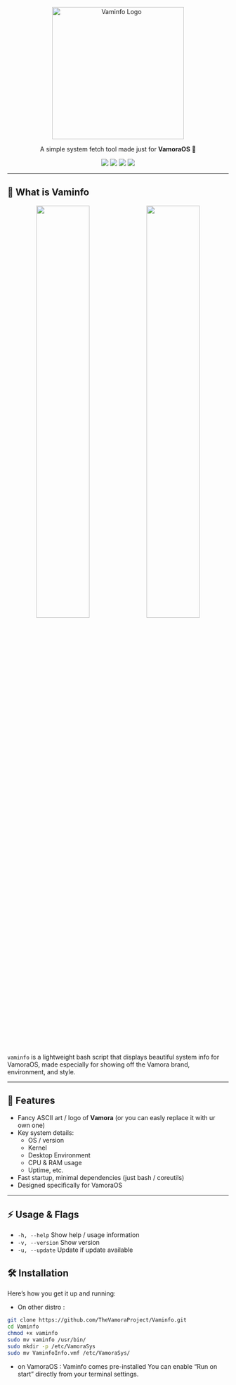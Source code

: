 <p align="center">
  <img src="https://github.com/user-attachments/assets/878fb5a9-8055-4613-bbe1-ada5730eff48" alt="Vaminfo Logo" width="300">
</p>
<p align="center">
A simple system fetch tool made just for <b>VamoraOS</b> 💙
</p>

<p align="center">
  <a href="./LICENSE.md"><img src="https://img.shields.io/badge/license-MIT-blue.svg"></a>
  <a href="https://github.com/TheVamoraProject/Vaminfo/releases"><img src="https://img.shields.io/github/v/release/TheVamoraProject/Vaminfo?color=green&label=latest"></a>
  <a href="https://github.com/TheVamoraProject/Vaminfo/issues"><img src="https://img.shields.io/github/issues/TheVamoraProject/Vaminfo"></a>
  <a href="https://github.com/TheVamoraProject/Vaminfo/stargazers"><img src="https://img.shields.io/github/stars/TheVamoraProject/Vaminfo?style=social"></a> 
</p>


---

## 🧐 What is Vaminfo
<p align="center">
  <img src="https://github.com/user-attachments/assets/30140ed0-aa6e-488c-bcdb-191ec674675c" width="49%" />
  <img src="https://github.com/user-attachments/assets/1c407fa8-ef07-450e-96dc-ee90d22ddfc2" width="49%" />
</p>


`vaminfo` is a lightweight bash script that displays beautiful system info for VamoraOS, made especially for showing off the Vamora brand, environment, and style.

---

## 🎯 Features

- Fancy ASCII art / logo of **Vamora** (or you can easly replace it with ur own one)  
- Key system details:
  - OS / version
  - Kernel
  - Desktop Environment
  - CPU & RAM usage
  - Uptime, etc.
- Fast startup, minimal dependencies (just bash / coreutils)
- Designed specifically for VamoraOS

---

## ⚡ Usage & Flags
- `-h, --help`	  Show help / usage information
- `-v, --version`   Show version
- `-u, --update`   Update if update available

## 🛠 Installation

Here’s how you get it up and running:
- On other distro :
```bash
git clone https://github.com/TheVamoraProject/Vaminfo.git
cd Vaminfo
chmod +x vaminfo
sudo mv vaminfo /usr/bin/
sudo mkdir -p /etc/VamoraSys
sudo mv VaminfoInfo.vmf /etc/VamoraSys/

```
- on VamoraOS :
Vaminfo comes pre-installed 
You can enable “Run on start” directly from your terminal settings.
